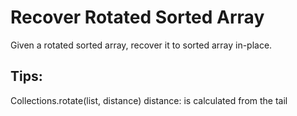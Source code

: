 # Recover Rotated Sorted Array

Given a rotated sorted array, recover it to sorted array in-place.


## Tips:

Collections.rotate(list, distance)  distance: is calculated from the tail